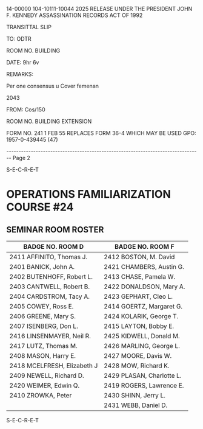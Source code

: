 14-00000
104-10111-10044
2025 RELEASE UNDER THE PRESIDENT JOHN F. KENNEDY ASSASSINATION RECORDS ACT OF 1992

TRANSITTAL SLIP

TO: ODTR

ROOM NO. BUILDING

DATE: 9hr 6v

REMARKS:

Per one consensus
u Cover femenan

2043

FROM: Cos/150

ROOM NO. BUILDING EXTENSION

FORM NO. 241
1 FEB 55
REPLACES FORM 36-4 WHICH MAY BE USED GPO: 1957-0-439445 (47)


-------------------------------------------------------------------------------- Page 2

S-E-C-R-E-T

# OPERATIONS FAMILIARIZATION COURSE #24

## SEMINAR ROOM ROSTER

| BADGE NO. ROOM D            | BADGE NO. ROOM F          |
| --------------------------- | ------------------------- |
| 2411 AFFINITO, Thomas J.    | 2412 BOSTON, M. David     |
| 2401 BANICK, John A.        | 2421 CHAMBERS, Austin G.  |
| 2402 BUTENHOFF, Robert L.   | 2413 CHASE, Pamela W.     |
| 2403 CANTWELL, Robert B.    | 2422 DONALDSON, Mary A.   |
| 2404 CARDSTROM, Tacy A.     | 2423 GEPHART, Cleo L.     |
| 2405 COWEY, Ross E.         | 2414 GOERTZ, Margaret G.  |
| 2406 GREENE, Mary S.        | 2424 KOLARIK, George T.   |
| 2407 ISENBERG, Don L.       | 2415 LAYTON, Bobby E.     |
| 2416 LINSENMAYER, Neil R.   | 2425 KIDWELL, Donald M.   |
| 2417 LUTZ, Thomas M.        | 2426 MARLING, George L.   |
| 2408 MASON, Harry E.        | 2427 MOORE, Davis W.      |
| 2418 MCELFRESH, Elizabeth J | 2428 MOW, Richard K.      |
| 2409 NEWELL, Richard D.     | 2429 PLASAN, Charlotte L. |
| 2420 WEIMER, Edwin Q.       | 2419 ROGERS, Lawrence E.  |
| 2410 ZROWKA, Peter          | 2430 SHINN, Jerry L.      |
|                             | 2431 WEBB, Daniel D.      |

S-E-C-R-E-T
